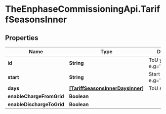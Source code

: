 # TheEnphaseCommissioningApi.TariffSeasonsInner

## Properties

Name | Type | Description | Notes
------------ | ------------- | ------------- | -------------
**id** | **String** | ToU year ID. e.g&#x3D;&#39;all_year_long&#39;. | [optional] 
**start** | **String** | Start of season. e.g&#x3D;&#39;1/1&#39;. | [optional] 
**days** | [**[TariffSeasonsInnerDaysInner]**](TariffSeasonsInnerDaysInner.md) | ToU seasons. | [optional] 
**enableChargeFromGrid** | **Boolean** |  | [optional] 
**enableDischargeToGrid** | **Boolean** |  | [optional] 



